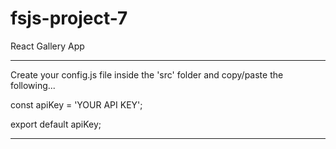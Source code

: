 # fsjs-project-7
 React Gallery App

----------------------------------------------------------------------------------

Create your config.js file inside the 'src' folder and copy/paste the following...

  const apiKey = 'YOUR API KEY';

  export default apiKey;

----------------------------------------------------------------------------------